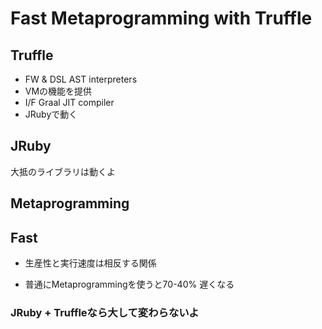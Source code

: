 # Fast Metaprogramming with Truffle

## Truffle

* FW & DSL AST interpreters
* VMの機能を提供
* I/F Graal JIT compiler
* JRubyで動く

## JRuby

大抵のライブラリは動くよ

## Metaprogramming

## Fast

+ 生産性と実行速度は相反する関係
* 普通にMetaprogrammingを使うと70-40% 遅くなる

### JRuby + Truffleなら大して変わらないよ

 
